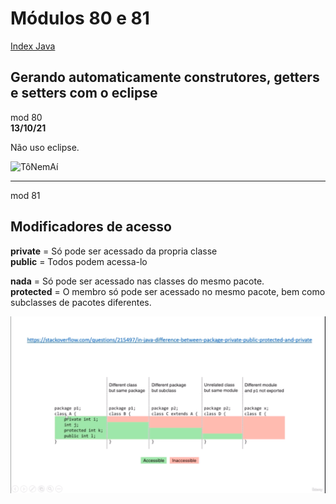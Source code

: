 # Módulos 80 e 81
[Index Java](Index%20Java.md)

## Gerando automaticamente construtores, getters e setters com o eclipse

mod 80  
**13/10/21**

Não uso eclipse.

![TôNemAí](https://c.tenor.com/Hv3bZ2JhthwAAAAC/to-nem-ai-t%C3%B4nem-ai.gif)

----

mod 81  

## Modificadores de acesso

**private** = Só pode ser acessado da propria classe  
**public** = Todos podem acessa-lo  

**nada**  = Só pode ser acessado nas classes do mesmo pacote.  
**protected** = O membro só pode ser acessado no mesmo pacote, bem como subclasses de pacotes diferentes.

<img src="../Images/Screenshot (168).png">

